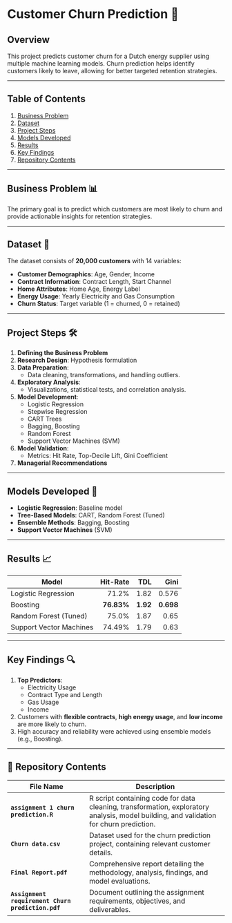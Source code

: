 # Customer Churn Prediction 🚀

## Overview
This project predicts customer churn for a Dutch energy supplier using multiple machine learning models. Churn prediction helps identify customers likely to leave, allowing for better targeted retention strategies.

---

## Table of Contents
1. [Business Problem](#business-problem)
2. [Dataset](#dataset)
3. [Project Steps](#project-steps)
4. [Models Developed](#models-developed)
5. [Results](#results)
6. [Key Findings](#key-findings)
7. [Repository Contents](#repository-contents)

---

## Business Problem 📊
The primary goal is to predict which customers are most likely to churn and provide actionable insights for retention strategies.

---

## Dataset 📑
The dataset consists of **20,000 customers** with 14 variables:
- **Customer Demographics**: Age, Gender, Income
- **Contract Information**: Contract Length, Start Channel
- **Home Attributes**: Home Age, Energy Label
- **Energy Usage**: Yearly Electricity and Gas Consumption
- **Churn Status**: Target variable (1 = churned, 0 = retained)

---

## Project Steps 🛠
1. **Defining the Business Problem**
2. **Research Design**: Hypothesis formulation
3. **Data Preparation**: 
   - Data cleaning, transformations, and handling outliers.
4. **Exploratory Analysis**:
   - Visualizations, statistical tests, and correlation analysis.
5. **Model Development**:
   - Logistic Regression
   - Stepwise Regression
   - CART Trees
   - Bagging, Boosting
   - Random Forest
   - Support Vector Machines (SVM)
6. **Model Validation**:
   - Metrics: Hit Rate, Top-Decile Lift, Gini Coefficient
7. **Managerial Recommendations**

---

## Models Developed 🧠
- **Logistic Regression**: Baseline model
- **Tree-Based Models**: CART, Random Forest (Tuned)
- **Ensemble Methods**: Bagging, Boosting
- **Support Vector Machines** (SVM)

---

## Results 📈

| **Model**                | **Hit-Rate** | **TDL** | **Gini** |
|--------------------------|-------------:|--------:|---------:|
| Logistic Regression      | 71.2%       | 1.82    | 0.576    |
| Boosting                 | **76.83%**  | **1.92**| **0.698**|
| Random Forest (Tuned)    | 75.0%       | 1.87    | 0.65     |
| Support Vector Machines  | 74.49%      | 1.79    | 0.63     |

---

## Key Findings 🔍
1. **Top Predictors**:
   - Electricity Usage
   - Contract Type and Length
   - Gas Usage
   - Income
2. Customers with **flexible contracts**, **high energy usage**, and **low income** are more likely to churn.
3. High accuracy and reliability were achieved using ensemble models (e.g., Boosting).

---
## 📁 Repository Contents  

| **File Name**                       | **Description**                                                                 |
|-------------------------------------|-------------------------------------------------------------------------------|
| **`assignment 1 churn prediction.R`** | R script containing code for data cleaning, transformation, exploratory analysis, model building, and validation for churn prediction. |
| **`Churn data.csv`**                 | Dataset used for the churn prediction project, containing relevant customer details.  |
| **`Final Report.pdf`**               | Comprehensive report detailing the methodology, analysis, findings, and model evaluations. |
| **`Assignment requirement Churn prediction.pdf`** | Document outlining the assignment requirements, objectives, and deliverables. |

